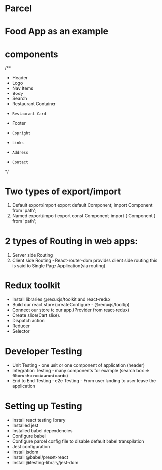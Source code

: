 # Parcel

# Food App as an example

# components
/**
 * Header 
 *  Logo
 *  Nav Items
 * Body 
 *  Search
 *  Restaurant Container 
 *     Restaurant Card
 *  Footer
 *     Copright
 *     Links
 *     Address
 *     Contact 
 */

# Two types of export/import
 1. Default export/import
    export default Component;
    import Component from 'path';
 2. Named export/import
    export const Component;
    import { Component } from 'path';


# 2 types of Routing in web apps:
1. Server side Routing
2. Client side Routing - 
   React-router-dom provides client side routing this is said to Single Page Application(via routing)

# Redux toolkit
   - Install libraries @reduxjs/toolkit and react-redux
   - Build our react store (createConfigure - @reduxjs/tooltip)
   - Connect our store to our app.(Provider from react-redux)
   - Create slice(Cart slice).
   - Dispatch action 
   - Reducer 
   - Selector
# Developer Testing 
   - Unit Testing - one unit or one component of application (header)
   - Integration Testing - many components for example (search box => filters the restaurant cards)
   - End to End Testing - e2e Testing - From user landing to user leave the application

# Setting up Testing 
   - Install react testing library
   - Installed jest
   - Installed babel dependencies
   - Configure babel
   - Configure parcel config file to disable default babel transpilation
   - Jest configuration
   - Install jsdom
   - Install @babel/preset-react 
   - Install @testing-library/jest-dom

